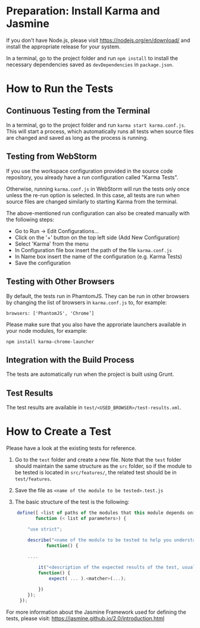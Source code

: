 # Preparation: Install Karma and Jasmine

If you don't have Node.js, please visit https://nodejs.org/en/download/ and
install the appropriate release for your system.

In a terminal, go to the project folder and run `npm install` to install
the necessary dependencies saved as `devDependencies` in `package.json`.

# How to Run the Tests

## Continuous Testing from the Terminal

In a terminal, go to the project folder and run `karma start karma.conf.js`.
This will start a process, which automatically runs all tests when source
files are changed and saved as long as the process is running.

## Testing from WebStorm

If you use the workspace configuration provided in the source code repository,
you already have a run configuration called "Karma Tests".

Otherwise, running `karma.conf.js` in WebStorm will run the tests only once
unless the re-run option is selected. In this case, all tests are run when
source files are changed similarly to starting Karma from the terminal.

The above-mentioned run configuration can also be created manually with the
following steps:
- Go to Run -> Edit Configurations...
- Click on the '+' button on the top left side (Add New Configuration)
- Select 'Karma' from the menu
- In Configuration file box insert the path of the file `karma.conf.js`
- In Name box insert the name of the configuration (e.g. Karma Tests)
- Save the configuration

## Testing with Other Browsers

By default, the tests run in PhamtomJS. They can be run in other browsers by
changing the list of browsers in `karma.conf.js` to, for example:

`browsers: ['PhantomJS', 'Chrome’]`

Please make sure that you also have the approriate launchers available in your
node modules, for example:

`npm install karma-chrome-launcher`

## Integration with the Build Process

The tests are automatically run when the project is built using Grunt.

## Test Results

The test results are available in `test/<USED_BROWSER>/test-results.xml`.

# How to Create a Test

Please have a look at the existing tests for reference.

1) Go to the `test` folder and create a new file. Note that the `test` folder
   should maintain the same structure as the `src` folder, so if the module to
   be tested is located in `src/features/`, the related test should be in
   `test/features`.
   
2) Save the file as `<name of the module to be tested>.test.js`

3) The basic structure of the test is the following:
```javascript
    define([ <list of paths of the modules that this module depends on> ],
           function (< list of parameters>) {

     	"use strict";

     	describe("<name of the module to be tested to help you understand what the test is supposed to be>",
               function() {
     	  
        ....

     		it("<description of the expected results of the test, usually it starts with the word 'should'>",
     		function() {
     			expect( ... ).<matcher>(...);

     		})
     	});
     });
```

For more information about the Jasmine Framework used for defining the tests,
please visit: https://jasmine.github.io/2.0/introduction.html
